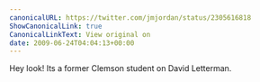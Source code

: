 ```yaml
---
canonicalURL: https://twitter.com/jmjordan/status/2305616818
ShowCanonicalLink: true
CanonicalLinkText: View original on
date: 2009-06-24T04:04:13+00:00
---
```

Hey look! Its a former Clemson student on David Letterman.